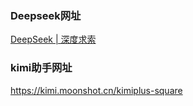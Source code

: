 ### Deepseek网址
[DeepSeek | 深度求索](https://www.deepseek.com/)

### kimi助手网址
https://kimi.moonshot.cn/kimiplus-square
